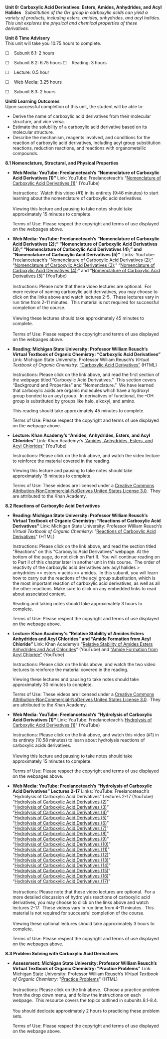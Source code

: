 **Unit 8: Carboxylic Acid Derivatives: Esters, Amides, Anhydrides, and
Acyl Halides** <span id="8"></span> 
*Substitution of the OH group in carboxylic acids can yield a variety of
products, including esters, amides, anhydrides, and acyl halides.  This
unit explores the physical and chemical properties of these
derivatives.*

**Unit 8 Time Advisory**  
This unit will take you 10.75 hours to complete.  
  
 ☐    Subunit 8.1: 2 hours  
  
 ☐    Subunit 8.2: 6.75 hours
☐    Reading: 3 hours

☐    Lecture: 0.5 hour

☐    Web Media: 3.25 hours

  
 ☐    Subunit 8.3: 2 hours

**Unit8 Learning Outcomes**  
Upon successful completion of this unit, the student will be able to:  
-   Derive the name of carboxylic acid derivatives from their molecular
    structure, and vice versa.
-   Estimate the solubility of a carboxylic acid derivative based on its
    molecular structure.
-   Describe the mechanism, reagents involved, and conditions for the
    reaction of carboxylic acid derivatives, including acyl group
    substitution reactions, reduction reactions, and reactions with
    organometallic compounds.

**8.1 Nomenclature, Structural, and Physical Properties** <span
id="8.1"></span> 
-   **Web Media: YouTube: Freelanceteach’s “Nomenclature of Carboxylic
    Acid Derivatives (1)”**
    Link: YouTube: Freelanceteach’s “[Nomenclature of Carboxylic Acid
    Derivatives
    (1)](http://www.youtube.com/watch?v=c4IlFcKbHIs&feature=related)”
    (YouTube)  
      
     Instructions:  Watch this video (\#1) in its entirety (9:46
    minutes) to start learning about the nomenclature of carboxylic acid
    derivatives.   
        
     Viewing this lecture and pausing to take notes should take
    approximately 15 minutes to complete.  
      
     Terms of Use: Please respect the copyright and terms of use
    displayed on the webpages above. 

-   **Web Media: YouTube: Freelanceteach’s “Nomenclature of Carboxylic
    Acid Derivatives (2);” “Nomenclature of Carboxylic Acid Derivatives
    (3);” “Nomenclature of Carboxylic Acid Derivatives (4);” and
    “Nomenclature of Carboxylic Acid Derivatives (5)”**
     Links: YouTube: Freelanceteach’s “[Nomenclature of Carboxylic Acid
    Derivatives (2)](http://www.youtube.com/watch?v=2gZgeVs5Gpw);”
    “[Nomenclature of Carboxylic Acid Derivatives
    (3)](http://www.youtube.com/watch?v=UToHVuLlHgE);” “[Nomenclature of
    Carboxylic Acid Derivatives
    (4)](http://www.youtube.com/watch?v=nSZFhGjb6ts);” and
    “[Nomenclature of Carboxylic Acid Derivatives
    (5)](http://www.youtube.com/watch?v=2BpkHw3q_nA)” (YouTube)  
        
     Instructions: Please note that these video lectures are optional. 
    For more review of naming carboxylic acid derivatives, you may
    choose to click on the links above and watch lectures 2-5.  These
    lectures vary in run time from 2-11 minutes.  This material is not
    required for successful completion of the course.  
        
     Viewing these lectures should take approximately 45 minutes to
    complete.  
        
     Terms of Use: Please respect the copyright and terms of use
    displayed on the webpages above.

-   **Reading: Michigan State University: Professor William Reusch’s
    Virtual Textbook of Organic Chemistry: “Carboxylic Acid
    Derivatives”**
    Link: Michigan State University: Professor William Reusch’s *Virtual
    Textbook of Organic Chemistry:* [“Carboxylic Acid
    Derivatives”](http://www2.chemistry.msu.edu/faculty/reusch/VirtTxtJml/crbacid2.htm#acderv)
    (HTML)  
      
     Instructions: Please click on the link above, and read the first
    section of the webpage titled “Carboxylic Acid Derivatives.”  This
    section covers “Background and Properties” and “Nomenclature.”  We
    have learned that carboxylic acids are organic molecules which have
    a hydroxyl group bonded to an acyl group.  In derivatives of
    functional, the –OH group is substituted by groups like halo,
    alkoxyl, and amino.  
      
     This reading should take approximately 45 minutes to complete.  
      
     Terms of Use: Please respect the copyright and terms of use
    displayed on the webpage above.  

-   **Lecture: Khan Academy’s “Amides, Anhydrides, Esters, and Acyl
    Chlorides”**
    Link: Khan Academy:’s [“Amides, Anhydrides, Esters, and Acyl
    Chlorides”](https://www.youtube.com/watch?v=SRPQ62dR6b4) (YouTube)  
      
     Instructions: Please click on the link above, and watch the video
    lecture to reinforce the material covered in the reading.   
      
     Viewing this lecture and pausing to take notes should take
    approximately 15 minutes to complete.  
      
     Terms of Use: These videos are licensed under a [Creative Commons
    Attribution-NonCommercial-NoDerives United States License
    3.0](http://www.saylor.org/site/wp-admin/edit.php?post_type=courses&page=say_manage_courses&cmd=units&pid=52600).
     They are attributed to the Khan Academy. 

**8.2 Reactions of Carboxylic Acid Derivatives** <span id="8.2"></span> 
-   **Reading: Michigan State University: Professor William Reusch’s
    Virtual Textbook of Organic Chemistry: “Reactions of Carboxylic Acid
    Derivatives”**
    Link: Michigan State University: Professor William Reusch’s *Virtual
    Textbook of Organic Chemistry: "*[Reactions of Carboxylic Acid
    Derivatives](http://www2.chemistry.msu.edu/faculty/reusch/VirtTxtJml/crbacid2.htm#react)"
    (HTML)  
      
     Instructions: Please click on the link above, and read the section
    titled "Reactions" on this "Carboxylic Acid Derivatives” webpage. At
    the bottom of the page, do not click on Part II.  You will continue
    reading on to Part II of this chapter later in another unit in this
    course.  The order of reactivity of the carboxylic acid derivatives
    are: acyl halides \> anhydrides \>\> esters ≈ acids \>\> amides.  In
    this subunit, you will learn how to carry out the reactions of the
    acyl group substitution, which is the most important reaction of
    carboxylic acid derivatives, as well as all the other reactions.
    Make sure to click on any embedded links to read about associated
    content.  
      
     Reading and taking notes should take approximately 3 hours to
    complete.  
      
     Terms of Use: Please respect the copyright and terms of use
    displayed on the webpage above.   

-   **Lecture: Khan Academy's “Relative Stability of Amides Esters
    Anhydrides and Acyl Chlorides” and “Amide Formation from Acyl
    Chloride”**
    Link: Khan Academy’s “[Relative Stability of Amides Esters
    Anhydrides and Acyl
    Chlorides](http://www.khanacademy.org/science/organic-chemistry/v/relative-stability-of-amides-esters-anhydrides-and-acyl-chlorides)”
    (YouTube) and [“Amide Formation from Acyl
    Chloride”](https://www.youtube.com/watch?v=gMKtGulgGH8) (YouTube)  
      
     Instructions: Please click on the links above, and watch the two
    video lectures to reinforce the material covered in the reading.   
      
     Viewing these lectures and pausing to take notes should take
    approximately 30 minutes to complete.  
      
     Terms of Use: These videos are licensed under a [Creative Commons
    Attribution-NonCommercial-NoDerives United States License
    3.0](http://www.saylor.org/site/wp-admin/edit.php?post_type=courses&page=say_manage_courses&cmd=units&pid=52600).
     They are attributed to the Khan Academy. 

-   **Web Media: YouTube: Freelanceteach’s “Hydrolysis of Carboxylic
    Acid Derivatives (1)"**
    Link: YouTube: Freelanceteach’s [Hydrolysis of Carboxylic Acid
    Derivatives
    (1)](http://www.youtube.com/watch?v=zvobknFHYCk&feature=related)"
    (YouTube)  
      
     Instructions: Please click on the link above, and watch this video
    (\#1) in its entirety (10.58 minutes) to learn about hydrolysis
    reactions of carboxylic acids derivatives.    
        
     Viewing this lecture and pausing to take notes should take
    approximately 15 minutes to complete.  
      
     Terms of Use: Please respect the copyright and terms of use
    displayed on the webpages above. 

-   **Web Media: YouTube: Freelanceteach’s “Hydrolysis of Carboxylic
    Acid Derivatives” Lectures 2-17**
    Links: YouTube: Freelanceteach’s “Hydrolysis of Carboxylic Acid
    Derivatives” Lectures 2-17 (YouTube)  
     “[Hydrolysis of Carboxylic Acid Derivatives
    (2)](http://www.youtube.com/watch?v=OmMynMWxxfM)”  
     “[Hydrolysis of Carboxylic Acid Derivatives
    (3)](http://www.youtube.com/watch?v=r5sZoxuCwWw)”  
     “[Hydrolysis of Carboxylic Acid Derivatives
    (4)](http://www.youtube.com/watch?v=K0KLkldoS2s)”  
     “[Hydrolysis of Carboxylic Acid Derivatives
    (5)](http://www.youtube.com/watch?v=pdIbjJ80TAM)”    
     “[Hydrolysis of Carboxylic Acid Derivatives
    (6)](http://www.youtube.com/watch?v=XeAC6a8oqf0)”  
     “[Hydrolysis of Carboxylic Acid Derivatives
    (7)](http://www.youtube.com/watch?v=kd_1QYJhoMk)”  
     “[Hydrolysis of Carboxylic Acid Derivatives
    (8)](http://www.youtube.com/watch?v=B09GNGdKnlg)”  
     “[Hydrolysis of Carboxylic Acid Derivatives
    (9)](http://www.youtube.com/watch?v=cl_5fq_CgWQ)”  
     “[Hydrolysis of Carboxylic Acid Derivatives
    (10)](http://www.youtube.com/watch?v=E3ber5tNQww)”  
     “[Hydrolysis of Carboxylic Acid Derivatives
    (11)](http://www.youtube.com/watch?v=IfVAGAmbvW0)”  
     “[Hydrolysis of Carboxylic Acid Derivatives
    (12)](http://www.youtube.com/watch?v=IruH-fA9-gA)”  
     “[Hydrolysis of Carboxylic Acid Derivatives
    (13)](http://www.youtube.com/watch?v=DBWDyw2OfKE)”  
     “[Hydrolysis of Carboxylic Acid Derivatives
    (14)](http://www.youtube.com/watch?v=OYKltqhpiq4)”  
     “[Hydrolysis of Carboxylic Acid Derivatives
    (15)](http://www.youtube.com/watch?v=-ZOLXPSS3pQ)”  
     “[Hydrolysis of Carboxylic Acid Derivatives
    (16)](http://www.youtube.com/watch?v=-uB5iqQvm-M)”  
     “[Hydrolysis of Carboxylic Acid Derivatives
    (17)](http://www.youtube.com/watch?v=ewjMDNYAuuk)”  
        
     Instructions: Please note that these video lectures are optional. 
    For a more detailed discussion of hydrolysis reactions of carboxylic
    acid derivatives, you may choose to click on the links above and
    watch lectures 2-17.  These videos vary in run time from 4-11
    minutes.  This material is not required for successful completion of
    the course.  
        
     Viewing these optional lectures should take approximately 3 hours
    to complete.  
      
     Terms of Use: Please respect the copyright and terms of use
    displayed on the webpages above.

**8.3 Problem Solving with Carboxylic Acid Derivatives** <span
id="8.3"></span> 
-   **Assessment: Michigan State University: Professor William Reusch’s
    Virtual Textbook of Organic Chemistry: "Practice Problems"**
    Link: Michigan State University: Professor William Reusch’s *Virtual
    Textbook of Organic Chemistry:* "[Practice
    Problems](http://www2.chemistry.msu.edu/faculty/reusch/VirtTxtJml/crbacid2.htm#crbacd8)"
    (HTML)  
        
     Instructions: Please click on the link above.  Choose a practice
    problem from the drop down menu, and follow the instructions on each
    webpage.  This resource covers the topics outlined in subunits
    8.1-8.4.  
        
     You should dedicate approximately 2 hours to practicing these
    problem sets.  
      
     Terms of Use: Please respect the copyright and terms of use
    displayed on the webpage above.  


